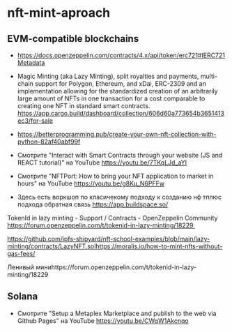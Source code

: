 # nft-mint-aproach
## EVM-compatible blockchains
* https://docs.openzeppelin.com/contracts/4.x/api/token/erc721#IERC721Metadata
* Magic Minting (aka Lazy Minting), split royalties and payments, multi-chain support for Polygon, Ethereum, and xDai, ERC-2309 and an implementation allowing for the standardized creation of an arbitrarily large amount of NFTs in one transaction for a cost comparable to creating one NFT in standard smart contracts.
https://app.cargo.build/dashboard/collection/606d60a773654b3651413ec3/for-sale



* https://betterprogramming.pub/create-your-own-nft-collection-with-python-82af40abf99f

* Смотрите "Interact with Smart Contracts through your website (JS and REACT tutorial)" на YouTube
https://youtu.be/7TKqLJd_aYI

* Смотрите "NFTPort: How to bring your NFT application to market in hours" на YouTube
https://youtu.be/g8Ku_N6PFFw

* Здесь есть воркшоп по класичекому подходу к созданию нф тплюс подхода обратная связь https://app.buildspace.so/

TokenId in lazy minting - Support / Contracts - OpenZeppelin Community
https://forum.openzeppelin.com/t/tokenid-in-lazy-minting/18229 

https://github.com/ipfs-shipyard/nft-school-examples/blob/main/lazy-minting/contracts/LazyNFT.solhttps://moralis.io/how-to-mint-nfts-without-gas-fees/


Ленивый миниhttps://forum.openzeppelin.com/t/tokenid-in-lazy-minting/18229

## Solana

* Смотрите "Setup a Metaplex Marketplace and publish to the web via Github Pages" на YouTube
https://youtu.be/CWqW1Akcnqo
